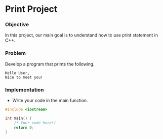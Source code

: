 # Print Project

### Objective

In this project, our main goal is to understand how to use print statement in C++.

### Problem

Develop a program that prints the following. 

```
Hello User,
Nice to meet you!
```

### Implementation
- Write your code in the main function.
  
```cpp
#include <iostream>

int main() {
    /* Your code here*/
    return 0;
}

```
